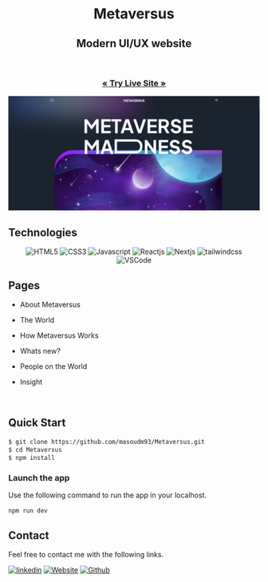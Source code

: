 <h1 align="center">Metaversus</h1>

<h2 align="center">Modern UI/UX website</h2>

<br />

  <h3 align="center"><a href="https://metaversus.masoudmaleki.com"><strong>« Try Live Site »</strong></a></h3>

![Projectshots](Projectshots/Metaversus.png)
<br/>

## Technologies

<p align="center">
    <img src="https://img.shields.io/badge/HTML5-E34F26?style=for-the-badge&logo=html5&logoColor=white" alt="HTML5" />
    <img src="https://img.shields.io/badge/CSS3-1572B6?style=for-the-badge&logo=css3&logoColor=white" alt="CSS3" />
    <img src="https://img.shields.io/badge/JavaScript-323330?style=for-the-badge&logo=javascript&logoColor=F7DF1E" alt="Javascript" />
    <img src="https://img.shields.io/badge/React-20232A?style=for-the-badge&logo=react&logoColor=61DAFB" alt="Reactjs" />
    <img src="https://img.shields.io/badge/Next-323330?style=for-the-badge&logo=Next&logo" alt="Nextjs" />
    <img src="https://img.shields.io/badge/-Tailwind_CSS-black?style=for-the-badge&logoColor=white&logo=tailwindcss&color=06B6D4" alt="tailwindcss" />
    <img src="https://img.shields.io/badge/VSCode-0078D4?style=for-the-badge&logo=visual%20studio%20code&logoColor=white" alt="VSCode">

</p>

## Pages

- About Metaversus
- The World
- How Metaversus Works
- Whats new?
- People on the World
- Insight

  <br />

## Quick Start

```shell
$ git clone https://github.com/masoudm93/Metaversus.git
$ cd Metaversus
$ npm install
```

### Launch the app

Use the following command to run the app in your localhost.

```
npm run dev
```

## Contact

Feel free to contact me with the following links.

[![linkedin](https://img.shields.io/badge/Masoud_Maleki-0077B5?style=for-the-badge&logo=linkedin&logoColor=white)](https://www.linkedin.com/in/masoud-maleki-891483218/)
[![Website](https://img.shields.io/badge/Website-2F3134?style=for-the-badge&logo=hyperledger&logoColor=white)](https://masoudmaleki.com)
[![Github](https://img.shields.io/badge/Masoud_Maleki-20232A?style=for-the-badge&logo=Github&logoColor=white)](https://github.com/masoudm93)
